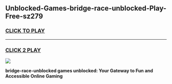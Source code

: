 
## Unblocked-Games-bridge-race-unblocked-Play-Free-sz279
<h3>
<a href="https://premium76.site?title=bridge-race-unblocked&ref=20M">CLICK TO PLAY</a></h3>
<hr>

<h3>
<a href="https://premium76.site?title=bridge-race-unblocked&ref=20M">CLICK 2 PLAY</a>
  
</h3>

<a href="https://premium76.site?title=bridge-race-unblocked&ref=19M"><img src="https://clearcache.store/games.png"></a>


**bridge-race-unblocked games unblocked: Your Gateway to Fun and Accessible Online Gaming**
